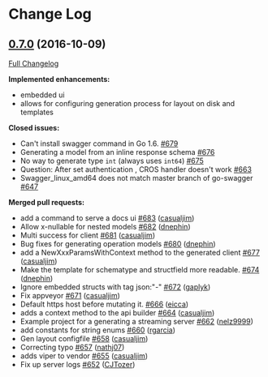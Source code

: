 # Change Log

## [0.7.0](https://github.com/M15t/go-swagger/tree/0.7.0) (2016-10-09)

[Full Changelog](https://github.com/M15t/go-swagger/compare/0.6.0...0.7.0)

**Implemented enhancements:**

- embedded ui
- allows for configuring generation process for layout on disk and templates

**Closed issues:**

- Can't install swagger command in Go 1.6. [\#679](https://github.com/M15t/go-swagger/issues/679)
- Generating a model from an inline response schema [\#676](https://github.com/M15t/go-swagger/issues/676)
- No way to generate type `int` \(always uses `int64`\) [\#675](https://github.com/M15t/go-swagger/issues/675)
- Question: After set authentication , CROS handler doesn't work [\#663](https://github.com/M15t/go-swagger/issues/663)
- Swagger_linux_amd64 does not match master branch of go-swagger [\#647](https://github.com/M15t/go-swagger/issues/647)

**Merged pull requests:**

- add a command to serve a docs ui [\#683](https://github.com/M15t/go-swagger/pull/683) ([casualjim](https://github.com/casualjim))
- Allow x-nullable for nested models [\#682](https://github.com/M15t/go-swagger/pull/682) ([dnephin](https://github.com/dnephin))
- Multi success for client [\#681](https://github.com/M15t/go-swagger/pull/681) ([casualjim](https://github.com/casualjim))
- Bug fixes for generating operation models [\#680](https://github.com/M15t/go-swagger/pull/680) ([dnephin](https://github.com/dnephin))
- add a NewXxxParamsWithContext method to the generated client [\#677](https://github.com/M15t/go-swagger/pull/677) ([casualjim](https://github.com/casualjim))
- Make the template for schematype and structfield more readable. [\#674](https://github.com/M15t/go-swagger/pull/674) ([dnephin](https://github.com/dnephin))
- Ignore embedded structs with tag json:"-" [\#672](https://github.com/M15t/go-swagger/pull/672) ([gaplyk](https://github.com/gaplyk))
- Fix appveyor [\#671](https://github.com/M15t/go-swagger/pull/671) ([casualjim](https://github.com/casualjim))
- Default https host before mutating it. [\#666](https://github.com/M15t/go-swagger/pull/666) ([eicca](https://github.com/eicca))
- adds a context method to the api builder [\#664](https://github.com/M15t/go-swagger/pull/664) ([casualjim](https://github.com/casualjim))
- Example project for a generating a streaming server [\#662](https://github.com/M15t/go-swagger/pull/662) ([nelz9999](https://github.com/nelz9999))
- add constants for string enums [\#660](https://github.com/M15t/go-swagger/pull/660) ([rgarcia](https://github.com/rgarcia))
- Gen layout configfile [\#658](https://github.com/M15t/go-swagger/pull/658) ([casualjim](https://github.com/casualjim))
- Correcting typo [\#657](https://github.com/M15t/go-swagger/pull/657) ([nathj07](https://github.com/nathj07))
- adds viper to vendor [\#655](https://github.com/M15t/go-swagger/pull/655) ([casualjim](https://github.com/casualjim))
- Fix up server logs [\#652](https://github.com/M15t/go-swagger/pull/652) ([CJTozer](https://github.com/CJTozer))
